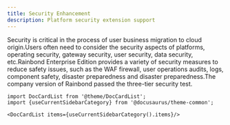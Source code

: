 ```yaml
---
title: Security Enhancement
description: Platform security extension support
---
```


Security is critical in the process of user business migration to cloud origin.Users often need to consider the security aspects of platforms, operating security, gateway security, user security, data security, etc.Rainbond Enterprise Edition provides a variety of security measures to reduce safety issues, such as the WAF firewall, user operations audits, logs, component safety, disaster preparedness and disaster preparedness.The company version of Rainbond passed the three-tier security test.

```mdx-code-block
import DocCardList from '@theme/DocCardList';
import {useCurrentSidebarCategory} from '@docusaurus/theme-common';

<DocCardList items={useCurrentSidebarCategory().items}/>
```
